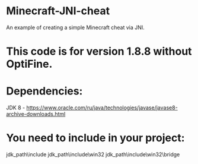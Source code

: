 # Minecraft-JNI-cheat
An example of creating a simple Minecraft cheat via JNI.
# This code is for version 1.8.8 without OptiFine.

# Dependencies:
JDK 8 - https://www.oracle.com/ru/java/technologies/javase/javase8-archive-downloads.html
# You need to include in your project:
jdk_path\include
jdk_path\include\win32
jdk_path\include\win32\bridge
